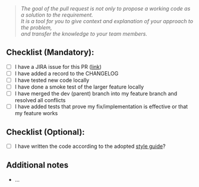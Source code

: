 > _The goal of the pull request is not only to propose a working code as a solution to the requirement.  
> It is a tool for you to give context and explanation of your approach to the problem,  
> and transfer the knowledge to your team members._

## Checklist (Mandatory):

- [ ] I have a JIRA issue for this PR ([link]())
- [ ] I have added a record to the CHANGELOG
- [ ] I have tested new code locally
- [ ] I have done a smoke test of the larger feature locally
- [ ] I have merged the dev (parent) branch into my feature branch and resolved all conflicts
- [ ] I have added tests that prove my fix/implementation is effective or that my feature works

## Checklist (Optional):

- [ ] I have written the code according to the adopted [style guide](https://github.com/cere-io/fe-guidelines)?

## Additional notes

- ...
